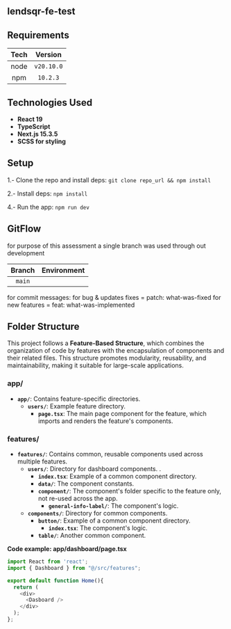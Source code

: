
## lendsqr-fe-test


##  Requirements
| Tech |  Version   |
| :--: | :--------: |
| node | `v20.10.0` |
| npm  |  `10.2.3`  |

##  Technologies Used
- **React 19**
- **TypeScript**
- **Next.js 15.3.5**
- **SCSS for styling**


## Setup

1.- Clone the repo and install deps: `git clone repo_url && npm install`

2.- Install deps: `npm install`

4.- Run the app: `npm run dev`


## GitFlow
for purpose of this assessment a single branch was used through out development

| Branch |        Environment         |
| :----: | :------------------------: |
| `main`  |  |
for commit messages: for bug & updates fixes = patch: what-was-fixed
                     for new features = feat: what-was-implemented


## Folder Structure
This project follows a **Feature-Based Structure**, which combines the organization of code by features with the encapsulation of components and their related files. This structure promotes modularity, reusability, and maintainability, making it suitable for large-scale applications.

### app/

- **`app/`**: Contains feature-specific directories.
  - **`users/`**: Example feature directory.
    - **`page.tsx`**: The main page component for the feature, which imports and renders the feature's components.

### features/

- **`features/`**: Contains common, reusable components used across multiple features.
  - **`users/`**: Directory for dashboard components. .
    - **`index.tsx`**: Example of a common component directory.
    - **`data/`**: The component constants.
     - **`component/`**: The component's folder specific to the feature only, not re-used across the app.
        - **`general-info-label/`**: The component's logic.
  - **`components/`**: Directory for common components.
    - **`button/`**: Example of a common component directory.
      - **`index.tsx`**: The component's logic.
    - **`table/`**: Another common component.

**Code example: app/dashboard/page.tsx**
```js
import React from 'react';
import { Dashboard } from "@/src/features";

export default function Home(){
  return (
    <div>
      <Dasboard />
    </div>
  );
};

```
